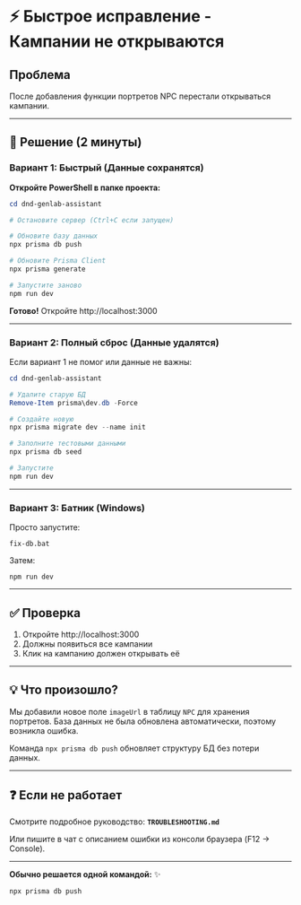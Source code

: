 # ⚡ Быстрое исправление - Кампании не открываются

## Проблема
После добавления функции портретов NPC перестали открываться кампании.

---

## 🔧 Решение (2 минуты)

### Вариант 1: Быстрый (Данные сохранятся)

**Откройте PowerShell в папке проекта:**

```powershell
cd dnd-genlab-assistant

# Остановите сервер (Ctrl+C если запущен)

# Обновите базу данных
npx prisma db push

# Обновите Prisma Client
npx prisma generate

# Запустите заново
npm run dev
```

**Готово!** Откройте http://localhost:3000

---

### Вариант 2: Полный сброс (Данные удалятся)

Если вариант 1 не помог или данные не важны:

```powershell
cd dnd-genlab-assistant

# Удалите старую БД
Remove-Item prisma\dev.db -Force

# Создайте новую
npx prisma migrate dev --name init

# Заполните тестовыми данными
npx prisma db seed

# Запустите
npm run dev
```

---

### Вариант 3: Батник (Windows)

Просто запустите:
```
fix-db.bat
```

Затем:
```
npm run dev
```

---

## ✅ Проверка

1. Откройте http://localhost:3000
2. Должны появиться все кампании
3. Клик на кампанию должен открывать её

---

## 💡 Что произошло?

Мы добавили новое поле `imageUrl` в таблицу `NPC` для хранения портретов. База данных не была обновлена автоматически, поэтому возникла ошибка.

Команда `npx prisma db push` обновляет структуру БД без потери данных.

---

## ❓ Если не работает

Смотрите подробное руководство: **`TROUBLESHOOTING.md`**

Или пишите в чат с описанием ошибки из консоли браузера (F12 → Console).

---

**Обычно решается одной командой:** ✨

```bash
npx prisma db push
```


